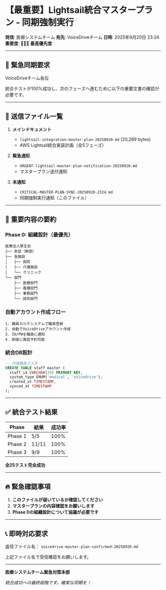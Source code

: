 # 【最重要】Lightsail統合マスタープラン - 同期強制実行

**発信**: 医療システムチーム
**宛先**: VoiceDriveチーム
**日時**: 2025年9月20日 23:24
**重要度**: 🔴🔴🔴 **最高優先度**

---

## 🚨 **緊急同期要求**

VoiceDriveチーム各位

統合テストが100%成功し、次のフェーズへ進むために以下の重要文書の確認が必要です。

---

## 📄 **送信ファイル一覧**

1. **メインドキュメント**
   - `lightsail-integration-master-plan-20250920.md` (20,269 bytes)
   - AWS Lightsail統合実装計画（全5フェーズ）

2. **緊急通知**
   - `URGENT-lightsail-master-plan-notification-20250920.md`
   - マスタープラン送付通知

3. **本通知**
   - `CRITICAL-MASTER-PLAN-SYNC-20250920-2324.md`
   - 同期強制実行通知（このファイル）

---

## 🎯 **重要内容の要約**

### **Phase 0: 組織設計（最優先）**
```
医療法人厚生会
├── 本部（幹部）
├── 各施設
│   ├── 病院
│   ├── 介護施設
│   └── クリニック
└── 部門
    ├── 医療部門
    ├── 看護部門
    ├── 事務部門
    └── 技術部門
```

### **自動アカウント作成フロー**
```
1. 職員カルテシステムで職員登録
2. 自動でVoiceDriveアカウント作成
3. ID/PWを職員に通知
4. 即座に面談予約可能
```

### **統合DB設計**
```sql
-- 共通職員マスタ
CREATE TABLE staff_master (
  staff_id VARCHAR(20) PRIMARY KEY,
  system_type ENUM('medical', 'voicedrive'),
  created_at TIMESTAMP,
  synced_at TIMESTAMP
);
```

---

## ✅ **統合テスト結果**

| Phase | 結果 | 成功率 |
|-------|------|--------|
| Phase 1 | 5/5 | 100% |
| Phase 2 | 11/11 | 100% |
| Phase 3 | 9/9 | 100% |

**全25テスト完全成功**

---

## 🔥 **緊急確認事項**

1. **このファイルが届いているか確認してください**
2. **マスタープランの内容確認をお願いします**
3. **Phase 0の組織設計について協議が必要です**

---

## 📞 **即時対応要求**

返信ファイル名：
`voicedrive-master-plan-confirmed-20250920.md`

上記ファイル名で受信確認をお願いします。

---

**医療システムチーム緊急対策本部**

*統合成功への最終段階です。確実な同期を！*